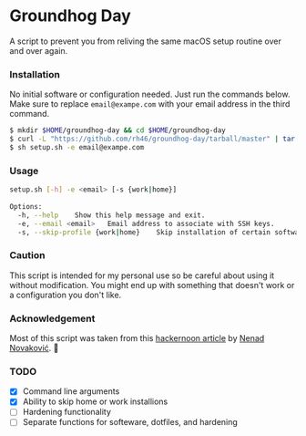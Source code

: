 # Groundhog Day
A script to prevent you from reliving the same macOS setup routine over and over again.

### Installation
No initial software or configuration needed. Just run the commands below. Make sure to replace `email@exampe.com` with your email address in the third command.
```sh
$ mkdir $HOME/groundhog-day && cd $HOME/groundhog-day
$ curl -L "https://github.com/rh46/groundhog-day/tarball/master" | tar -xz --strip-components=1
$ sh setup.sh -e email@exampe.com
```

### Usage
```bash
setup.sh [-h] -e <email> [-s {work|home}]
    
Options:
  -h, --help    Show this help message and exit.
  -e, --email <email>   Email address to associate with SSH keys.
  -s, --skip-profile {work|home}    Skip installation of certain software.
```

### Caution
This script is intended for my personal use so be careful about using it without modification. You might end up with something that doesn't work or a configuration you don't like.

### Acknowledgement
Most of this script was taken from this [hackernoon article](https://hackernoon.com/personal-macos-workspace-setup-adf61869cd79) by [Nenad Novaković](https://github.com/dvlden). :bow:

### TODO
- [x] Command line arguments
- [x] Ability to skip home or work installions
- [ ] Hardening functionality
- [ ] Separate functions for softeware, dotfiles, and hardening